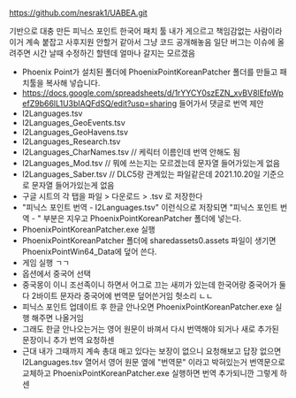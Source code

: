 https://github.com/nesrak1/UABEA.git

기반으로 대충 만든 피닉스 포인트 한국어 패치 툴
내가 게으르고 책임감없는 사람이라 이거 계속 붙잡고 사후지원 안할거 같아서 그냥 코드 공개해놓음
일단 버그는 이슈에 올려주면 시간 날때 수정하긴 할텐데 얼마나 갈지는 모르겠음

 - Phoenix Point가 설치된 폴더에 PhoenixPointKoreanPatcher 폴더를 만들고 패치툴을 복사해 넣습니다.
 - https://docs.google.com/spreadsheets/d/1rYYCY0szEZN_xvBV8lEfpWpefZ9b66lL1U3bIAQFdSQ/edit?usp=sharing 들어가서 댓글로 번역 제안
  - I2Languages.tsv
  - I2Languages_GeoEvents.tsv
  - I2Languages_GeoHavens.tsv
  - I2Languages_Research.tsv
  - I2Languages_CharNames.tsv // 케릭터 이름인데 번역 안해도 됨
  - I2Languages_Mod.tsv       // 뭐에 쓰는지는 모르겠는데 문자열 들어가있는게 없음
  - I2Languages_Saber.tsv     // DLC5랑 관계있는 파일같은데 2021.10.20일 기준으로 문자열 들어가있는게 없음
 - 구글 시트의 각 탭을 파일 > 다운로드 > .tsv 로 저장한다
  - "피닉스 포인트 번역 - I2Languages.tsv" 이런식으로 저장되면 "피닉스 포인트 번역 - " 부분은 지우고 PhoenixPointKoreanPatcher 폴더에 넣는다.
 - PhoenixPointKoreanPatcher.exe 실행
 - PhoenixPointKoreanPatcher 폴더에 sharedassets0.assets 파일이 생기면 PhoenixPointWin64_Data에 덮어 쓴다.
 - 게임 실행 ㄱㄱ
 - 옵션에서 중국어 선택
  - 중국몽이 이니 조선족이니 하면서 어그로 끄는 새끼가 있는데 한국어랑 중국어가 둘다 2바이트 문자라 중국어에 번역문 덮어쓴거임 헛소리 ㄴㄴ
 - 피닉스 포인트 업데이트 후 한글 안나오면 PhoenixPointKoreanPatcher.exe 실행 해주면 나올거임
  - 그래도 한글 안나오는거는 영어 원문이 바껴서 다시 번역해야 되거나 새로 추가된 문장이니 추가 번역 요청하센
  - 근대 내가 그때까지 계속 총대 매고 있다는 보장이 없으니 요청해보고 답장 없으면 I2Languages.tsv 열어서 영어 원문 옆에 "번역문" 이라고 박혀있는거 번역문으로 교체하고 PhoenixPointKoreanPatcher.exe 실행하면 번역 추가되니깐 그렇게 하센
